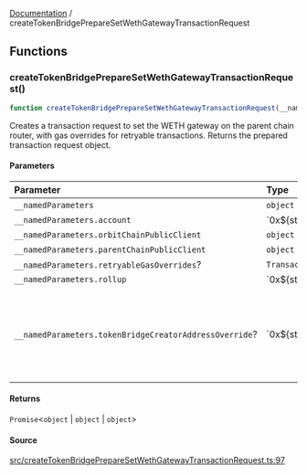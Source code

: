 [Documentation](README.md) / createTokenBridgePrepareSetWethGatewayTransactionRequest

## Functions

### createTokenBridgePrepareSetWethGatewayTransactionRequest()

```ts
function createTokenBridgePrepareSetWethGatewayTransactionRequest(__namedParameters: object): Promise<object | object | object>
```

Creates a transaction request to set the WETH gateway on the parent chain
router, with gas overrides for retryable transactions. Returns the prepared
transaction request object.

#### Parameters

| Parameter | Type | Description |
| :------ | :------ | :------ |
| `__namedParameters` | `object` | - |
| `__namedParameters.account` | \`0x$\{string\}\` | - |
| `__namedParameters.orbitChainPublicClient` | `object` | - |
| `__namedParameters.parentChainPublicClient` | `object` | - |
| `__namedParameters.retryableGasOverrides`? | `TransactionRequestRetryableGasOverrides` | - |
| `__namedParameters.rollup` | \`0x$\{string\}\` | - |
| `__namedParameters.tokenBridgeCreatorAddressOverride`? | \`0x$\{string\}\` | Specifies a custom address for the TokenBridgeCreator. By default, the address will be automatically detected based on the provided chain. |

#### Returns

`Promise`\<`object` \| `object` \| `object`\>

#### Source

[src/createTokenBridgePrepareSetWethGatewayTransactionRequest.ts:97](https://github.com/anegg0/arbitrum-orbit-sdk/blob/763a3f41e7ea001cbb6fe81ac11cc794b4a0f94d/src/createTokenBridgePrepareSetWethGatewayTransactionRequest.ts#L97)
